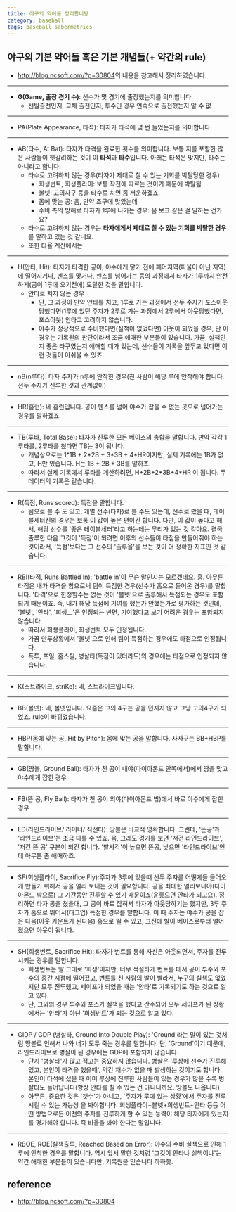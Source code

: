 ```yaml
---
title: 야구의 약어를 정리합니돵
category: baseball
tags: baseball sabermetrics 
---
```


## 야구의 기본 약어들 혹은 기본 개념들(+ 약간의 rule) 

- <http://blog.ncsoft.com/?p=30804>의 내용을 참고해서 정리하였습니다. 

--- 

- **G(Game, 출장 경기 수)**: 선수가 몇 경기에 출장했는지를 의미합니다. 
    - 선발출전인지, 교체 출전인지, 투수인 경우 연속으로 출전했는지 알 수 없

---

- PA(Plate Appearance, 타석): 타자가 타석에 몇 번 들었는지를 의미합니다. 

---

- AB(타수, At Bat): 타자가 타격을 완료한 횟수를 의미합니다. 보통 저를 포함한 많은 사람들이 헷갈려하는 것이 이 **타석**과 **타수**입니다. 아래는 타석은 맞지만, 타수는 아니라고 합니다. 
    - 타수로 고려하지 않는 경우(타자가 제대로 칠 수 있는 기회를 박탈당한 경우)
        - 희생번트, 희생플라이: 보통 작전에 따르는 것이기 때문에 박탈됨
        - 볼넷: 고의사구 등을 타수로 치면 좀 서운하겠죠. 
        - 몸에 맞는 공: 음, 만약 초구에 맞았는데 
        - 수비 측의 방해로 타자가 1루에 나가는 경우: 음 보크 같은 걸 말하는 건가요?
    - 타수로 고려하지 않는 경우는 **타자에게서 제대로 칠 수 있는 기회를 박탈한 경우**를 말하고 있는 것 같네요.
    - 또한 타율 계산에서는 

--- 

- H(안타, Hit): 타자가 타격한 공이, 야수에게 닿기 전에 페어지역(파울이 아닌 지역)에 떨어지거나, 펜스를 맞거나, 펜스를 넘어가는 등의 과정에서 타자가 1루까지 안전하게(공이 1루에 오기전에) 도달한 것을 말합니다.
    - 안타로 치지 않는 경우 
        - 단, 그 과정이 만약 안타를 치고, 1루로 가는 과정에서 선두 주자가 포스아웃당했다면(1루에 있던 주자가 2루로 가는 과정에서 2루에서 아웃당했다면, 포스아웃) 안타고 고려하지 않습니다. 
        - 야수가 정상적으로 수비했다면(실책이 없었다면) 아웃이 되었을 경우, 단 이 경우는 기록원의 판단이라서 조금 애매한 부분들이 있습니다. 가끔, 실책인지 좋은 타구였는지 애매할 때가 있는데, 선수들이 기록을 앞두고 있다면 이런 것들이 아쉬울 수 있죠. 

--- 

- nB(n루타): 타자 주자가 n루에 안착한 경우(친 사람이 해당 루에 안착해야 합니다. 선두 주자가 진루한 것과 관계없이)

--- 

- HR(홈런): 네 홈런입니다. 공이 펜스를 넘어 야수가 잡을 수 없는 곳으로 넘어가는 경우를 말하겠죠. 

--- 

- TB(루타, Total Base): 타자가 진루한 모든 베이스의 총합을 말합니다. 만약 각각 1루타를, 2루타를 쳤다면 TB는 3이 됩니다. 
    - 개념상으로는 1\*1B + 2\*2B + 3\*3B + 4\*HR이지만, 실제 기록에는 1B가 없고, H만 있습니다. H는 1B + 2B + 3B를 말하죠. 
    - 따라서 실제 기록에서 루타를 계산하려면, H+2B+2\*3B+4\*HR 이 됩니다. 두 데이터의 기록은 같습니다. 

--- 

- R(득점, Runs scored): 득점을 말합니다. 
    - 팀으로 볼 수 도 있고, 개별 선수(타자)로 볼 수도 있는데, 선수로 봤을 때, 테이블세터진의 경우는 보통 이 값이 높은 편이긴 합니다. 다만, 이 값이 높다고 해서, 해당 선수를 '좋은 테이블세터'라고 하는데는 무리가 있는 것 같아요. 결국 출루한 다음 그것이 '득점'이 되려면 이후의 선수들이 타점을 만들어줘야 하는 것이라서, '득점'보다는 그 선수의 '출루율'을 보는 것이 더 정확한 지표인 것 같습니다. 

--- 

- RBI(타점, Runs Battled In): 'battle in'이 무슨 말인지는 모르겠네요. 흠. 아무튼 타점은 내가 타격을 함으로써 팀이 득점한 경우(선수가 홈으로 들어온 경우)를 말합니다. '타격'으로 한정할수는 없는 것이 '볼넷'으로 출루해서 득점되는 경우도 포함되기 때문이죠. 즉, 내가 해당 득점에 기여를 했는가 안했는가로 평가하는 것인데, '볼넷', '안타', '희생__'은 인정되는 반면, 기여했다고 보기 어려운 경우는 포함되지 않습니다. 
    - 따라서 희생플라이, 희생번트 모두 인정됩니다. 
    - 가끔 만루상황에서 '볼넷'으로 인해 팀이 득점하는 경우에도 타점으로 인정됩니다. 
    - 폭투, 포일, 홈스틸, 병살타(득점이 있더라도)의 경우에는 타점으로 인정되지 않습니다. 

--- 
 
- K(스트라이크, striKe): 네, 스트라이크입니다. 

--- 

- BB(볼넷): 네, 볼넷입니다. 요즘은 고의 4구는 공을 던지지 않고 그냥 고의4구가 되었죠. rule이 바뀌었습니다.

--- 

- HBP(몸에 맞는 공, Hit by Pitch): 몸에 맞는 공을 말합니다. 사사구는 BB+HBP를 말합니다. 

--- 

- GB(땅볼, Ground Ball): 타자가 친 공이 내야(다이아몬드 안쪽에서)에서 땅을 맞고 야수에게 잡힌 경우

--- 

- FB(뜬 공, Fly Ball): 타자가 친 공이 외야(다이아몬드 밖)에서 바로 야수에게 잡힌 경우

--- 

- LD(라인드라이브/ 라이너/ 직선타): 땅볼은 비교적 명확합니다. 그런데, '뜬공'과 '라인드라이브'는 조금 다를 수 있죠. 음, 그래도 경기를 보면 '저건 라인드라이브', '저건 뜬 공' 구분이 되긴 합니다. '발사각'이 높으면 뜬공, 낮으면 '라인드라이브'인데 아무튼 좀 애매하죠. 

--- 

- SF(희생플라이, Sacrifice Fly):주자가 3루에 있을때 선두 주자를 어떻게들 들어오게 만들기 위해서 공을 멀리 보내는 것이 필요합니다. 공을 최대한 멀리보내야(다이아몬드 밖으로) 그 기간동안 진루할 수 있기 때문이죠(운좋으면 안타가 되고요). 정리하면 타자 공을 쳤을대, 그 공이 바로 잡혀서 타자가 아웃당하기는 했지만, 3루 주자가 홈으로 뛰어서(태그업) 득점한 경우를 말합니다. 이 때 주자는 야수가 공을 잡은 다음(아웃 카운트가 된다음) 홈으로 뛸 수 있고, 그전에 발이 베이스로부터 떨어졌으면 아웃이 됩니다. 

--- 

- SH(희생번트, Sacrifice Hit): 타자가 번트를 통해 자신은 아웃되면서, 주자를 진루시키는 경우를 말합니다. 
    - 희생번트는 말 그대로 '희생'이지만, 너무 적절하게 번트를 대서 공이 투수와 포수의 중간 지점에 떨어졌고, 번트를 친 사람의 발이 빨라서, 누구의 실책도 없었지만 모두 진루했고, 세이프가 되었을 때는 '안타'로 기록되기도 하는 것으로 알고 있다. 
    - 단, 그외의 경우 투수와 포스가 실책을 했다고 간주되어 모두 세이프가 된 상황에서는 '안타'가 아닌 '희생번트'가 되는 것으로 알고 있다. 

--- 

- GIDP / GDP (병살타, Ground Into Double Play): 'Ground'라는 말이 있는 것처럼 땅볼로 인해서 나와 너가 모두 죽는 경우를 말합니다. 단, 'Ground'이기 때문에, 라인드라이브로 병살이 된 경우에는 GDP에 포함되지 않습니다. 
    - 단지 '병살타'가 많고 적고는 중요하지 않습니다. 병살은 '루상에 선수가 진루해있고, 본인이 타격을 했을때', 약간 재수가 없을 때 발생하는 것이기도 합니다. 본인이 타석에 섰을 때 이미 루상에 진루한 사람들이 있는 경우가 많을 수록 병살타도 늘어납니다(항상 안타를 칠 수 있는 건 아니니까요. 땅볼도 나옵니다)
    - 아무튼, 중요한 것은 '갯수'가 아니고, '주자가 루에 있는 상황'에서 주자를 진루시킬 수 있는 가능성 을 봐야합니다. 희생플라이+볼넷+희생번트+안타 등등 어떤 방법으로든 이전의 주자를 진루하게 할 수 있는 능력이 해당 타자에게 있는지를 평가해야 합니다. 즉 비율을 봐야 한다는 말입니다. 

--- 

- RBOE, ROE(실책출루, Reached Based on Error): 야수의 수비 실책으로 인해 1루에 안착한 경우를 말합니다. 역시 앞서 말한 것처럼 '그것이 안타냐 실책이냐'는 약간 애매한 부분들이 있습니다만, 기록원을 믿습니다 하하핫. 

## reference 

- <http://blog.ncsoft.com/?p=30804>